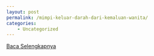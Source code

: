 ```yaml
---
layout: post
permalink: /mimpi-keluar-darah-dari-kemaluan-wanita/
categories:
    - Uncategorized
---
```


[Baca Selengkapnya](/08)